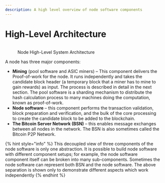 ```yaml
---
description: A high level overview of node software components
---
```


# High-Level Architecture

<figure><img src="../.gitbook/assets/NetworkPolicies_Slide01 (1).png" alt=""><figcaption><p>Node High-Level System Architecture</p></figcaption></figure>

&#x20;A node has three major components:

* **Mining** (pool software and ASIC miners) – This component delivers the Proof-of-work for the node. It runs independently and takes the candidate block header (a temporary block that a miner has to mine to gain rewards) as input. The process is described in detail in the next section. The pool software is a sharding mechanism to distribute the hash calculation process to many machines doing the computation, known as proof-of-work.
* **Node software** – this component performs the transaction validation, block preparation and verification, and the bulk of the core processing to create the candidate block to be added to the blockchain.
* **The Bitcoin Server Network (BSN)** – this enables message exchanges between all nodes in the network. The BSN is also sometimes called the Bitcoin P2P Network.

{% hint style="info" %}
This decoupled view of three components of the node software is only one abstraction. It is possible to build node software with different component setups; for example, the node software component itself can be broken into many sub-components. Sometimes the node software can represent both BSN and the node software. The above separation is shown only to demonstrate different aspects which work independently&#x20;
{% endhint %}

